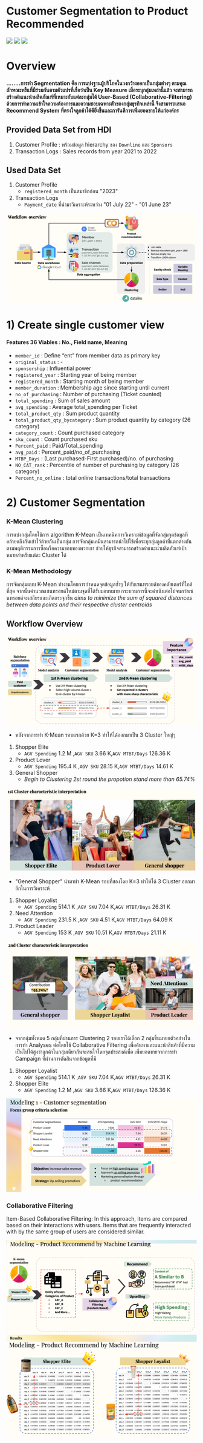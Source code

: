 # Customer Segmentation to Product Recommended
[![](https://img.shields.io/badge/-Python-green)](#) [![](https://img.shields.io/badge/-K--Means-orange)](#) [![](https://img.shields.io/badge/-Collaborative--Filtering-orange)](#) 

# Overview
#### ........การทำ Segmentation คือ การแบ่งฐานผู้บริโภคในวงกว้างออกเป็นกลุ่มต่างๆ ตามคุณลักษณะหรืแที่มีร่วมกันตามตัวแปรที่เชื่อว่าเป็น Key Measure  เมื่อระบุกลุ่มเหล่านี้แล้ว จะสามารถสร้างคำแนะนำผลิตภัณฑ์ที่เหมาะกับแต่ละกลุ่มได้ User-Based (Collaborative-Filtering) ด้วยการทำความเข้าใจความต้องการและความชอบเฉพาะตัวของกลุ่มธุรกิจเหล่านี้ จึงสามารถเสนอ Recommend System ที่ตรงใจลูกค้าได้ดียิ่งขึ้นและการันตีการเพิ่มยอดขายให้แก่องค์กร

## Provided Data Set from HDI
1. Customer Profile : พร้อมข้อมูล hierarchy ของ `Downline` และ `Sponsors`
2. Transaction Logs : Sales records from year 2021 to 2022

## Used Data Set
1. Customer Profile
   - `registered_month` เป็นสมาชิกก่อน "2023"
2. Transaction Logs
   - `Payment_date` ที่นำมาวิเคราะห์ระหว่าง "01 July 22" - "01 June 23"

![ProjectOverview](./Overview.png)   

# 1) Create single customer view
#### Features 36 Viables : No., Field name, Meaning
* `member_id` : Define “ent” from member data as primary key
* `original_status` : -
* `sponsorship` : Influential power
* `registered_year` : Starting year of being  member 
* `registered_month` : Starting month of being  member 
* `member_duration` : Membership age since starting until current
* `no_of_purchasing` : Number of purchasing (Ticket counted)
* `total_spending` : Sum of sales amount
* `avg_spending` : Average total_spending per Ticket
* `total_product_qty` : Sum product quantity
* `total_product_qty_bycategory` : Sum product quantity by category (26 category)
* `category_count` : Count purchased category
* `sku_count` : Count purchased sku
* `Percent_paid` : Paid/Total_spending
* `avg_paid` : Percent_paid/no_of_purchasing
* `MTBP_Days` : (Last purchased-First purchased)/no. of purchasing
* `NO_CAT_rank` : Percentile of number of purchasing by category (26 category)
* `Percent_no_online` : total online transactions/total transactions

# 2) Customer Segmentation
### K-Mean Clustering
การแบ่งกลุ่มโดยใช้การ algorithm K-Mean เป็นเทคนิคการวิเคราะห์ข้อมูลที่จัดกลุ่มจุดข้อมูลที่คล้ายคลึงกันเข้าไว้ด้วยกันเป็นกลุ่ม การจัดกลุ่มเคมีนสามารถนำไปใช้เพื่อระบุกลุ่มลูกค้าที่แตกต่างกันตามพฤติกรรมการซื้อหรือความชอบของพวกเขา ช่วยให้ธุรกิจสามารถสร้างคำแนะนำผลิตภัณฑ์เป้าหมายสำหรับแต่ละ Cluster ได้ 

### K-Mean Methodology
การจัดกลุ่มแบบ K-Mean ทำงานโดยการกำหนดจุดข้อมูลซ้ำๆ ให้กับเซนทรอยด์ของคลัสเตอร์ที่ใกล้ที่สุด จากนั้นคำนวณเซนทรอยด์ใหม่ตามจุดที่ได้รับมอบหมาย กระบวนการนี้จะดำเนินต่อไปจนกว่าเซนทรอยด์จะเสถียรและเกิดกระจุกขึ้น _aims to minimize the sum of squared distances between data points and their respective cluster centroids_

## Workflow Overview
![Kmean-Clustering](./Kmean.png)  
* หลังจากการทำ K-Mean รอบแรกด้วย K=3 ทำให้ได้ออกมาเป็น 3 Cluster ใหญ่ๆ
  
1. Shopper Elite
   - `AGV Spending` 1.2 M ,`AGV SKU` 3.66 K,`AGV MTBT/Days` 126.36 K
2. Product Lover
   - `AGV Spending` 195.4 K ,`AGV SKU` 28.15 K,`AGV MTBT/Days` 14.61 K
3. General Shopper
   - _Begin to Clustering 2st round the propotion stand more than 65.74%_

![FirstGroup](./first.png) 

* "General Shopper" นำมาทำ K-Mean รอบที่สองโดย K=3 ทำให้ได้ 3 Cluster ออกมาอีกในการวิเคราะห์
  
1. Shopper Loyalist
   - `AGV Spending` 514.1 K ,`AGV SKU` 7.04 K,`AGV MTBT/Days` 26.31 K
2. Need Attention
   - `AGV Spending` 231.5 K ,`AGV SKU` 4.51 K,`AGV MTBT/Days` 64.09 K
3. Product Leader
   - `AGV Spending` 153 K ,`AGV SKU` 10.51 K,`AGV MTBT/Days` 21.11 K
   
![SecondGroup](./second.png) 


* จากกลุ่มทั้งหมด 5 กลุ่มที่ผ่านการ Clustering 2 รอบเราได้เลือก 2 กลุ่มขึ้นมายกตัวอย่างในการทำ Analyses ต่อโดยใช้ Collaborative Filtering เพื่อค้นหาและแนะนำสินค้าที่มีความเป็นไปได้สูงว่าลูกค้าในกลุ่มเดียวกันจะสนใจโดยจุดประสงค์เพื่อ เพิ่มยอดขายจากการทำ Campaign ที่ผ่านการตัดสินจากข้อมูลที่มี
  
1. Shopper Loyalist
   - `AGV Spending` 514.1 K ,`AGV SKU` 7.04 K,`AGV MTBT/Days` 26.31 K
2. Shopper Elite
   - `AGV Spending` 1.2 M ,`AGV SKU` 3.66 K,`AGV MTBT/Days` 126.36 K
     
![PotentialGroup](./Potential.png) 

### Collaborative Filtering
Item-Based Collaborative Filtering: In this approach, items are compared based on their interactions with users. Items that are frequently interacted with by the same group of users are considered similar.

![Collabolative](./Collabo.png)   
![Recommended Products](./Productrec.png) 

